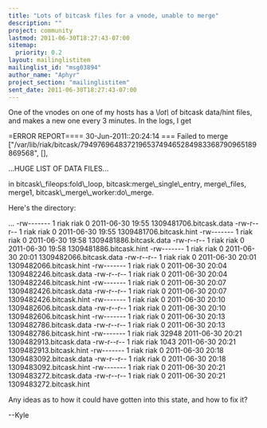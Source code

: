 ```yaml
---
title: "Lots of bitcask files for a vnode, unable to merge"
description: ""
project: community
lastmod: 2011-06-30T18:27:43-07:00
sitemap:
  priority: 0.2
layout: mailinglistitem
mailinglist_id: "msg03894"
author_name: "Aphyr"
project_section: "mailinglistitem"
sent_date: 2011-06-30T18:27:43-07:00
---
```



One of the vnodes on one of my hosts has a \\*lot\\* of bitcask data/hint 
files, and makes a new one every 3 minutes. In the logs, I get


=ERROR REPORT==== 30-Jun-2011::20:24:14 ===
Failed to merge 
["/var/lib/riak/bitcask/794976964837219653749465284983368790965189869568", 
[],

...HUGE LIST OF DATA FILES...

in bitcask\\_fileops:fold\\_loop, bitcask:merge\\_single\\_entry, merge\\_files, 
merge1, bitcask\\_merge\\_worker:do\\_merge.


Here's the directory:

...
-rw------- 1 riak riak 0 2011-06-30 19:55 1309481706.bitcask.data
-rw-r--r-- 1 riak riak 0 2011-06-30 19:55 1309481706.bitcask.hint
-rw------- 1 riak riak 0 2011-06-30 19:58 1309481886.bitcask.data
-rw-r--r-- 1 riak riak 0 2011-06-30 19:58 1309481886.bitcask.hint
-rw------- 1 riak riak 0 2011-06-30 20:01 1309482066.bitcask.data
-rw-r--r-- 1 riak riak 0 2011-06-30 20:01 1309482066.bitcask.hint
-rw------- 1 riak riak 0 2011-06-30 20:04 1309482246.bitcask.data
-rw-r--r-- 1 riak riak 0 2011-06-30 20:04 1309482246.bitcask.hint
-rw------- 1 riak riak 0 2011-06-30 20:07 1309482426.bitcask.data
-rw-r--r-- 1 riak riak 0 2011-06-30 20:07 1309482426.bitcask.hint
-rw------- 1 riak riak 0 2011-06-30 20:10 1309482606.bitcask.data
-rw-r--r-- 1 riak riak 0 2011-06-30 20:10 1309482606.bitcask.hint
-rw------- 1 riak riak 0 2011-06-30 20:13 1309482786.bitcask.data
-rw-r--r-- 1 riak riak 0 2011-06-30 20:13 1309482786.bitcask.hint
-rw------- 1 riak riak 32948 2011-06-30 20:21 1309482913.bitcask.data
-rw-r--r-- 1 riak riak 1043 2011-06-30 20:21 1309482913.bitcask.hint
-rw------- 1 riak riak 0 2011-06-30 20:18 1309483092.bitcask.data
-rw-r--r-- 1 riak riak 0 2011-06-30 20:18 1309483092.bitcask.hint
-rw------- 1 riak riak 0 2011-06-30 20:21 1309483272.bitcask.data
-rw-r--r-- 1 riak riak 0 2011-06-30 20:21 1309483272.bitcask.hint

Any ideas as to how it could have gotten into this state, and how to fix it?

--Kyle

